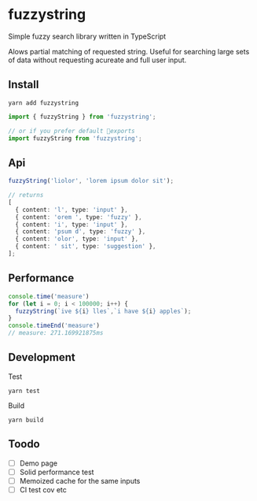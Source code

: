 # fuzzystring

Simple fuzzy search library written in TypeScript

Alows partial matching of requested string. Useful for searching large sets of data without requesting acureate and full user input.

## Install

`yarn add fuzzystring`

```ts
import { fuzzyString } from 'fuzzystring';

// or if you prefer default 🤮exports
import fuzzyString from 'fuzzystring';

```

## Api

```ts
fuzzyString('liolor', 'lorem ipsum dolor sit');

// returns 
[
  { content: 'l', type: 'input' },
  { content: 'orem ', type: 'fuzzy' },
  { content: 'i', type: 'input' },
  { content: 'psum d', type: 'fuzzy' },
  { content: 'olor', type: 'input' },
  { content: ' sit', type: 'suggestion' },
];
```

## Performance

```js
console.time('measure')
for (let i = 0; i < 100000; i++) {
  fuzzyString(`ive ${i} lles`,`i have ${i} apples`);
}
console.timeEnd('measure')
// measure: 271.169921875ms
```

## Development

Test

`yarn test`

Build 

`yarn build`

## Toodo

- [ ] Demo page
- [ ] Solid performance test
- [ ] Memoized cache for the same inputs 
- [ ] CI test cov etc
